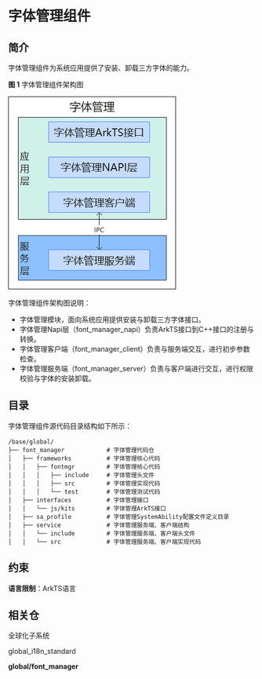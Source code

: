 # 字体管理组件


## 简介

字体管理组件为系统应用提供了安装、卸载三方字体的能力。

**图 1**  字体管理组件架构图

![](figures/font_manager.png)

字体管理组件架构图说明：

- 字体管理模块，面向系统应用提供安装与卸载三方字体接口。
- 字体管理Napi层（font_manager_napi）负责ArkTS接口到C++接口的注册与转换。
- 字体管理客户端（font_manager_client）负责与服务端交互，进行初步参数检查。
- 字体管理服务端（font_manager_server）负责与客户端进行交互，进行权限校验与字体的安装卸载。

## 目录

字体管理组件源代码目录结构如下所示：

```
/base/global/
├── font_manager            # 字体管理代码仓
│   ├── frameworks          # 字体管理核心代码
│   │   ├── fontmgr         # 字体管理核心代码
│   │   │   ├── include     # 字体管理头文件
│   │   │   ├── src         # 字体管理实现代码
│   │   │   └── test        # 字体管理测试代码
│   ├── interfaces          # 字体管理接口
│   │   └── js/kits         # 字体管理ArkTS接口
│   ├── sa_profile          # 字体管理SystemAbility配置文件定义目录
│   ├── service             # 字体管理服务端、客户端结构
│   │   └── include         # 字体管理服务端、客户端头文件
│   │   └── src             # 字体管理服务端、客户端实现代码
```

## 约束

**语言限制**：ArkTS语言

## 相关仓

全球化子系统

global\_i18n\_standard

**global/font_manager**
